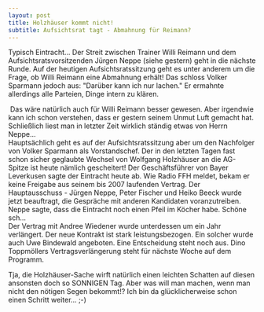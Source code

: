 ```yaml
---
layout: post
title: Holzhäuser kommt nicht!
subtitle: Aufsichtsrat tagt - Abmahnung für Reimann?
---
```


Typisch Eintracht... Der Streit zwischen Trainer Willi Reimann und dem Aufsichtsratsvorsitzenden Jürgen Neppe (siehe gestern) geht in die nächste Runde. Auf der heutigen Aufsichtsratssitzung geht es unter anderem um die Frage, ob Willi Reimann eine Abmahnung erhält! Das schloss Volker Sparmann jedoch aus: "Darüber kann ich nur lachen." Er ermahnte allerdings alle Parteien, Dinge intern zu klären.

 Das wäre natürlich auch für Willi Reimann besser gewesen. Aber irgendwie kann ich schon verstehen, dass er gestern seinem Unmut Luft gemacht hat. Schließlich liest man in letzter Zeit wirklich ständig etwas von Herrn Neppe...  
Hauptsächlich geht es auf der Aufsichtsratssitzung aber um den Nachfolger von Volker Sparmann als Vorstandschef. Der in den letzten Tagen fast schon sicher geglaubte Wechsel von Wolfgang Holzhäuser an die AG-Spitze ist heute nämlich gescheitert! Der Geschäftsführer von Bayer Leverkusen sagte der Eintracht heute ab. Wie Radio FFH meldet, bekam er keine Freigabe aus seinem bis 2007 laufenden Vertrag. Der Hauptausschuss - Jürgen Neppe, Peter Fischer und Heiko Beeck wurde jetzt beauftragt, die Gespräche mit anderen Kandidaten voranzutreiben. Neppe sagte, dass die Eintracht noch einen Pfeil im Köcher habe. Schöne sch...  
Der Vertrag mit Andree Wiedener wurde unterdessen um ein Jahr verlängert. Der neue Kontrakt ist stark leistungsbezogen. Ein solcher wurde auch Uwe Bindewald angeboten. Eine Entscheidung steht noch aus. Dino Toppmöllers Vertragsverlängerung steht für nächste Woche auf dem Programm.

Tja, die Holzhäuser-Sache wirft natürlich einen leichten Schatten auf diesen ansonsten doch so SONNIGEN Tag. Aber was will man machen, wenn man nicht den nötigen Segen bekommt!? Ich bin da glücklicherweise schon einen Schritt weiter... ;-)
